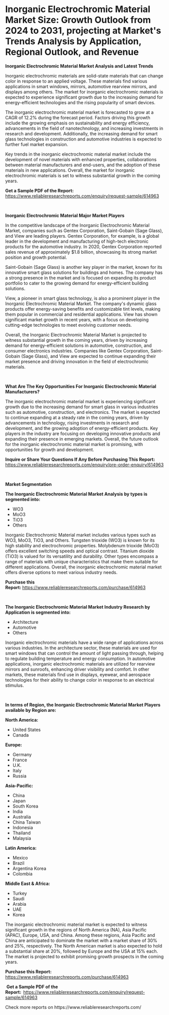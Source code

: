 <p><h1>Inorganic Electrochromic Material Market Size: Growth Outlook from 2024 to 2031, projecting at Market's Trends Analysis by Application, Regional Outlook, and Revenue</h1></p><p><strong>Inorganic Electrochromic Material Market Analysis and Latest Trends</strong></p>
<p><p>Inorganic electrochromic materials are solid-state materials that can change color in response to an applied voltage. These materials find various applications in smart windows, mirrors, automotive rearview mirrors, and displays among others. The market for inorganic electrochromic materials is expected to experience significant growth due to the increasing demand for energy-efficient technologies and the rising popularity of smart devices.</p><p>The inorganic electrochromic material market is forecasted to grow at a CAGR of 12.2% during the forecast period. Factors driving this growth include the growing emphasis on sustainability and energy efficiency, advancements in the field of nanotechnology, and increasing investments in research and development. Additionally, the increasing demand for smart glass technologies in construction and automotive industries is expected to further fuel market expansion.</p><p>Key trends in the inorganic electrochromic material market include the development of novel materials with enhanced properties, collaborations between material manufacturers and end-users, and the adoption of these materials in new applications. Overall, the market for inorganic electrochromic materials is set to witness substantial growth in the coming years.</p></p>
<p><strong>Get a Sample PDF of the Report:&nbsp;</strong> <a href="https://www.reliableresearchreports.com/enquiry/request-sample/614963">https://www.reliableresearchreports.com/enquiry/request-sample/614963</a></p>
<p>&nbsp;</p>
<p><strong>Inorganic Electrochromic Material Major Market Players</strong></p>
<p><p>In the competitive landscape of the Inorganic Electrochromic Material Market, companies such as Gentex Corporation, Saint-Gobain (Sage Glass), and View are leading players. Gentex Corporation, for example, is a global leader in the development and manufacturing of high-tech electronic products for the automotive industry. In 2020, Gentex Corporation reported sales revenue of approximately $1.8 billion, showcasing its strong market position and growth potential. </p><p>Saint-Gobain (Sage Glass) is another key player in the market, known for its innovative smart glass solutions for buildings and homes. The company has a strong presence in the market and is focused on expanding its product portfolio to cater to the growing demand for energy-efficient building solutions.</p><p>View, a pioneer in smart glass technology, is also a prominent player in the Inorganic Electrochromic Material Market. The company's dynamic glass products offer energy-saving benefits and customizable tint levels, making them popular in commercial and residential applications. View has shown significant market growth in recent years, with a focus on developing cutting-edge technologies to meet evolving customer needs.</p><p>Overall, the Inorganic Electrochromic Material Market is projected to witness substantial growth in the coming years, driven by increasing demand for energy-efficient solutions in automotive, construction, and consumer electronics industries. Companies like Gentex Corporation, Saint-Gobain (Sage Glass), and View are expected to continue expanding their market presence and driving innovation in the field of electrochromic materials.</p></p>
<p>&nbsp;</p>
<p><strong>What Are The Key Opportunities For Inorganic Electrochromic Material Manufacturers?</strong></p>
<p><p>The inorganic electrochromic material market is experiencing significant growth due to the increasing demand for smart glass in various industries such as automotive, construction, and electronics. The market is expected to continue expanding at a steady rate in the coming years, driven by advancements in technology, rising investments in research and development, and the growing adoption of energy-efficient products. Key players in the industry are focusing on developing innovative products and expanding their presence in emerging markets. Overall, the future outlook for the inorganic electrochromic material market is promising, with opportunities for growth and development.</p></p>
<p><strong>Inquire or Share Your Questions If Any Before Purchasing This Report:</strong> <a href="https://www.reliableresearchreports.com/enquiry/pre-order-enquiry/614963">https://www.reliableresearchreports.com/enquiry/pre-order-enquiry/614963</a></p>
<p>&nbsp;</p>
<p><strong>Market Segmentation</strong></p>
<p><strong>The Inorganic Electrochromic Material Market Analysis by types is segmented into:</strong></p>
<p><ul><li>WO3</li><li>MoO3</li><li>TiO3</li><li>Others</li></ul></p>
<p><p>Inorganic Electrochromic Material market includes various types such as WO3, MoO3, TiO3, and Others. Tungsten trioxide (WO3) is known for its high stability and electrochromic properties. Molybdenum trioxide (MoO3) offers excellent switching speeds and optical contrast. Titanium dioxide (TiO3) is valued for its versatility and durability. Other types encompass a range of materials with unique characteristics that make them suitable for different applications. Overall, the inorganic electrochromic material market offers diverse options to meet various industry needs.</p></p>
<p><strong>Purchase this Report:&nbsp;</strong><a href="https://www.reliableresearchreports.com/purchase/614963">https://www.reliableresearchreports.com/purchase/614963</a></p>
<p>&nbsp;</p>
<p><strong>The Inorganic Electrochromic Material Market Industry Research by Application is segmented into:</strong></p>
<p><ul><li>Architecture</li><li>Automotive</li><li>Others</li></ul></p>
<p><p>Inorganic electrochromic materials have a wide range of applications across various industries. In the architecture sector, these materials are used for smart windows that can control the amount of light passing through, helping to regulate building temperature and energy consumption. In automotive applications, inorganic electrochromic materials are utilized for rearview mirrors and sunroofs, enhancing driver visibility and comfort. In other markets, these materials find use in displays, eyewear, and aerospace technologies for their ability to change color in response to an electrical stimulus.</p></p>
<p>&nbsp;</p>
<p><strong>In terms of Region, the Inorganic Electrochromic Material Market Players available by Region are:</strong></p>
<p>
    <p> <strong> North America: </strong>
        <ul>
            <li>United States</li>
            <li>Canada</li>
        </ul>
        </p> 
    <p> <strong> Europe: </strong>
        <ul>
            <li>Germany</li>
            <li>France</li>
            <li>U.K.</li>
            <li>Italy</li>
            <li>Russia</li>
        </ul>
        </p> 
    <p> <strong> Asia-Pacific: </strong>
        <ul>
            <li>China</li>
            <li>Japan</li>
            <li>South Korea</li>
            <li>India</li>
            <li>Australia</li>
            <li>China Taiwan</li>
            <li>Indonesia</li>
            <li>Thailand</li>
            <li>Malaysia</li>
        </ul>
        </p> 
    <p> <strong> Latin America: </strong>
        <ul>
            <li>Mexico</li>
            <li>Brazil</li>
            <li>Argentina Korea</li>
            <li>Colombia</li>
        </ul>
        </p> 
    <p> <strong> Middle East & Africa: </strong>
        <ul>
            <li>Turkey</li>
            <li>Saudi</li>
            <li>Arabia</li>
            <li>UAE</li>
            <li>Korea</li>
        </ul>
    </p>
    </p>
<p><p>The inorganic electrochromic material market is expected to witness significant growth in the regions of North America (NA), Asia Pacific (APAC), Europe, USA, and China. Among these regions, Asia Pacific and China are anticipated to dominate the market with a market share of 30% and 25%, respectively. The North American market is also expected to hold a substantial share at 20%, followed by Europe and the USA at 15% each. The market is projected to exhibit promising growth prospects in the coming years.</p></p>
<p><strong>Purchase this Report: </strong><a href="https://www.reliableresearchreports.com/purchase/614963">https://www.reliableresearchreports.com/purchase/614963</a></p>
<p>&nbsp;<strong>Get a Sample PDF of the Report:&nbsp;&nbsp;</strong><a href="https://www.reliableresearchreports.com/enquiry/request-sample/614963">https://www.reliableresearchreports.com/enquiry/request-sample/614963</a></p>
<p><strong></strong></p>
<p>Check more reports on https://www.reliableresearchreports.com/</p>
